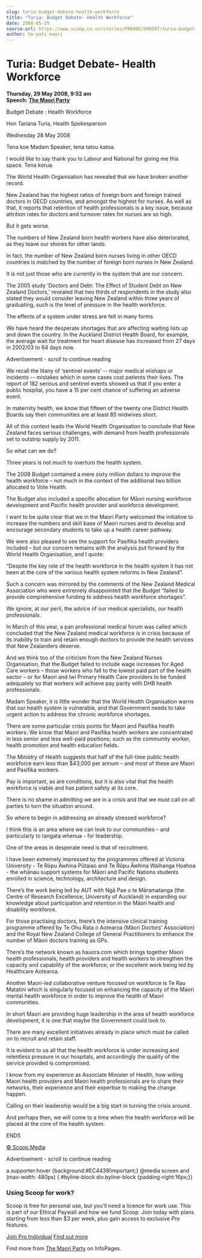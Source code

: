 ```yaml
---
slug: turia-budget-debate-health-workforce
title: "Turia: Budget Debate- Health Workforce"
date: 2008-05-29
source-url: https://www.scoop.co.nz/stories/PA0805/S00597/turia-budget-debate-health-workforce.htm
author: te-pati-maori
---
```

Turia: Budget Debate- Health Workforce
======================================

**Thursday, 29 May 2008, 9:52 am**  
**Speech: [The Maori Party](https://info.scoop.co.nz/The_Maori_Party)**

Budget Debate : Health Workforce

Hon Tariana Turia, Health Spokesperson

Wednesday 28 May 2008

Tena koe Madam Speaker, tena tatou katoa.

I would like to say thank you to Labour and National for giving me this space. Tena korua.

The World Health Organisation has revealed that we have broken another record.

New Zealand has the highest ratios of foreign born and foreign trained doctors in OECD countries, and amongst the highest for nurses. As well as that, it reports that retention of health professionals is a key issue, because attrition rates for doctors and turnover rates for nurses are so high.

But it gets worse.

The numbers of New Zealand born health workers have also deteriorated, as they leave our shores for other lands.

In fact, the number of New Zealand born nurses living in other OECD countries is matched by the number of foreign born nurses in New Zealand.

It is not just those who are currently in the system that are our concern.

The 2005 study ‘Doctors and Debt: The Effect of Student Debt on New Zealand Doctors,’ revealed that two thirds of respondents in the study also stated they would consider leaving New Zealand within three years of graduating, such is the level of pressure in the health workforce.

The effects of a system under stress are felt in many forms.

We have heard the desperate shortages that are affecting waiting lists up and down the country. In the Auckland District Health Board, for example, the average wait for treatment for heart disease has increased from 27 days in 2002/03 to 64 days now.

Advertisement - scroll to continue reading





We recall the litany of ‘sentinel events’ -- major medical mishaps or incidents -- mistakes which in some cases cost patients their lives. The report of 182 serious and sentinel events showed us that if you enter a public hospital, you have a 15 per cent chance of suffering an adverse event.

In maternity health, we know that fifteen of the twenty one District Health Boards say their communities are at least 85 midwives short.

All of this context leads the World Health Organisation to conclude that New Zealand faces serious challenges, with demand from health professionals set to outstrip supply by 2011.

So what can we do?

Three years is not much to overturn the health system.

The 2008 Budget contained a mere sixty million dollars to improve the health workforce – not much in the context of the additional two billion allocated to Vote Health.

The Budget also included a specific allocation for Māori nursing workforce development and Pacific health provider and workforce development.

I want to be quite clear that we in the Maori Party welcomed the initiative to increase the numbers and skill base of Maori nurses and to develop and encourage secondary students to take up a health career pathway.

We were also pleased to see the support for Pasifika health providers included – but our concern remains with the analysis put forward by the World Health Organisation, and I quote:

“Despite the key role of the health workforce in the health system it has not been at the core of the various health system reforms in New Zealand”.

  
Such a concern was mirrored by the comments of the New Zealand Medical Association who were extremely disappointed that the Budget “failed to provide comprehensive funding to address health workforce shortages”.

We ignore, at our peril, the advice of our medical specialists, our health professionals.

In March of this year, a pan professional medical forum was called which concluded that the New Zealand medical workforce is in crisis because of its inability to train and retain enough doctors to provide the health services that New Zealanders deserve.

  
And we think too of the criticism from the New Zealand Nurses Organisation, that the Budget failed to include wage increases for Aged Care workers – those workers who fall to the lowest paid part of the health sector – or for Maori and Iwi Primary Health Care providers to be funded adequately so that workers will achieve pay parity with DHB health professionals.

Madam Speaker, it is little wonder that the World Health Organisation warns that our health system is vulnerable, and that Government needs to take urgent action to address the chronic workforce shortages.

There are some particular crisis points for Maori and Pasifika health workers. We know that Maori and Pasifika health workers are concentrated in less senior and less well-paid positions; such as the community worker, health promotion and health education fields.

The Ministry of Health suggests that half of the full-time public health workforce earn less than $43,000 per annum – and most of these are Maori and Pasifika workers.

Pay is important, as are conditions, but it is also vital that the health workforce is viable and has patient safety at its core.

There is no shame in admitting we are in a crisis and that we must call on all parties to turn the situation around.

So where to begin in addressing an already stressed workforce?

I think this is an area where we can look to our communities – and particularly to tangata whenua - for leadership.

One of the areas in desperate need is that of recruitment.

I have been extremely impressed by the programmes offered at Victoria University - Te Rōpu Āwhina Pūtaiao and Te Rōpu Āwhina Waihanga Hoahoa - the whānau support systems for Māori and Pacific Nations students enrolled in science, technology, architecture and design.

There’s the work being led by AUT with Ngā Pae o te Māramatanga (the Centre of Research Excellence, University of Auckland) in expanding our knowledge about participation and retention in the Māori health and disability workforce.

For those practising doctors, there’s the intensive clinical training programme offered by Te Ohu Rata o Aotearoa (Mäori Doctors’ Association) and the Royal New Zealand College of General Practitioners to enhance the number of Mäori doctors training as GPs.

There’s the network known as hauora.com which brings together Maori health professionals, health providers and health workers to strengthen the capacity and capability of the workforce; or the excellent work being led by Healthcare Aotearoa.

Another Maori-led collaborative venture focused on workforce is Te Rau Matatini which is singularly focused on enhancing the capacity of the Maori mental health workforce in order to improve the health of Maori communities.

In short Maori are providing huge leadership in the area of health workforce development, it is one that maybe the Government could look to.

There are many excellent initiatives already in place which must be called on to recruit and retain staff.

It is evident to us all that the health workforce is under increasing and relentless pressure in our hospitals, and accordingly the quality of the service provided is compromised.

I know from my experience as Associate Minister of Health, how willing Maori health providers and Maori health professionals are to share their networks, their experience and their expertise to making the change happen.

Calling on their leadership would be a big start in turning the crisis around.

And perhaps then, we will come to a time when the health workforce will be placed at the core of the health system.

ENDS

[© Scoop Media](http://www.scoop.co.nz/about/terms.html)  

Advertisement - scroll to continue reading



a.supporter:hover {background:#EC4438!important;} @media screen and (max-width: 480px) { #byline-block div.byline-block {padding-right:16px;}}

### Using Scoop for work?

Scoop is free for personal use, but you’ll need a licence for work use. This is part of our Ethical Paywall and how we fund Scoop. Join today with plans starting from less than $3 per week, plus gain access to exclusive _Pro_ features.  
  
[Join Pro Individual](https://pro.scoop.co.nz/Individual/?from=ProIn24) [Find out more](https://pro.scoop.co.nz/using-scoop-for-work/?from=ProIn24)

Find more from [The Maori Party](https://info.scoop.co.nz/The_Maori_Party) on InfoPages.